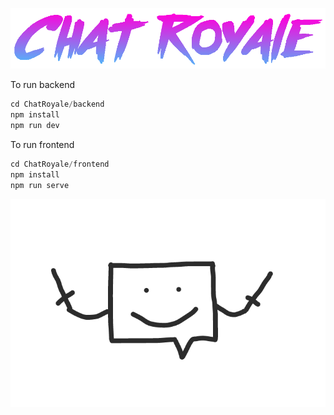 ![alt text](frontend/chat-royale/src/assets/wordLogo.png)

To run backend

```javascript
cd ChatRoyale/backend
npm install
npm run dev
```

To run frontend

```javascript
cd ChatRoyale/frontend
npm install
npm run serve
```



![alt text](frontend/chat-royale/src/assets/sprite.png)
